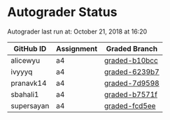 # Autograder Status
Autograder last run at: October 21, 2018 at 16:20

| GitHub ID | Assignment | Graded Branch |
|-----------|------------|---------------|
| alicewyu | a4 | [graded-b10bcc](https://github.com/Fall2018COMP401-001/a4-alicewyu/tree/graded-b10bcc) | 
| ivyyyq | a4 | [graded-6239b7](https://github.com/Fall2018COMP401-001/a4-ivyyyq/tree/graded-6239b7) | 
| pranavk14 | a4 | [graded-7d9598](https://github.com/Fall2018COMP401-001/a4-pranavk14/tree/graded-7d9598) | 
| sbahali1 | a4 | [graded-b7571f](https://github.com/Fall2018COMP401-001/a4-sbahali1/tree/graded-b7571f) | 
| supersayan | a4 | [graded-fcd5ee](https://github.com/Fall2018COMP401-001/a4-supersayan/tree/graded-fcd5ee) | 

